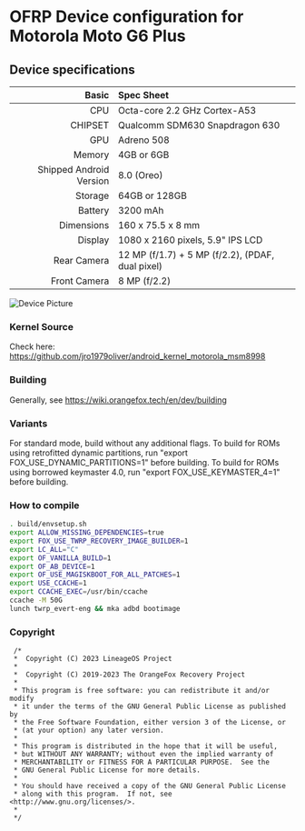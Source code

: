 # OFRP Device configuration for Motorola Moto G6 Plus

## Device specifications

Basic   | Spec Sheet
-------:|:-------------------------
CPU     | Octa-core 2.2 GHz Cortex-A53
CHIPSET | Qualcomm SDM630 Snapdragon 630
GPU     | Adreno 508
Memory  | 4GB or 6GB
Shipped Android Version | 8.0 (Oreo)
Storage | 64GB or 128GB
Battery | 3200 mAh
Dimensions | 160 x 75.5 x 8 mm
Display | 1080 x 2160 pixels, 5.9" IPS LCD
Rear Camera  | 12 MP (f/1.7) + 5 MP (f/2.2), (PDAF, dual pixel)
Front Camera | 8 MP (f/2.2)

![Device Picture](https://cdn2.gsmarena.com/vv/pics/motorola/motorola-moto-g6-plus-2.jpg)

### Kernel Source
Check here: https://github.com/jro1979oliver/android_kernel_motorola_msm8998

### Building
Generally, see https://wiki.orangefox.tech/en/dev/building

### Variants

For standard mode, build without any additional flags.
To build for ROMs using retrofitted dynamic partitions, run "export FOX_USE_DYNAMIC_PARTITIONS=1" before building.
To build for ROMs using borrowed keymaster 4.0, run "export FOX_USE_KEYMASTER_4=1" before building.

### How to compile

```sh
. build/envsetup.sh
export ALLOW_MISSING_DEPENDENCIES=true
export FOX_USE_TWRP_RECOVERY_IMAGE_BUILDER=1
export LC_ALL="C"
export OF_VANILLA_BUILD=1
export OF_AB_DEVICE=1
export OF_USE_MAGISKBOOT_FOR_ALL_PATCHES=1
export USE_CCACHE=1
export CCACHE_EXEC=/usr/bin/ccache
ccache -M 50G
lunch twrp_evert-eng && mka adbd bootimage
```
### Copyright
 ```
  /*
  *  Copyright (C) 2023 LineageOS Project
  *
  *  Copyright (C) 2019-2023 The OrangeFox Recovery Project
  *
  * This program is free software: you can redistribute it and/or modify
  * it under the terms of the GNU General Public License as published by
  * the Free Software Foundation, either version 3 of the License, or
  * (at your option) any later version.
  *
  * This program is distributed in the hope that it will be useful,
  * but WITHOUT ANY WARRANTY; without even the implied warranty of
  * MERCHANTABILITY or FITNESS FOR A PARTICULAR PURPOSE.  See the
  * GNU General Public License for more details.
  *
  * You should have received a copy of the GNU General Public License
  * along with this program.  If not, see <http://www.gnu.org/licenses/>.
  *
  */
  ```
